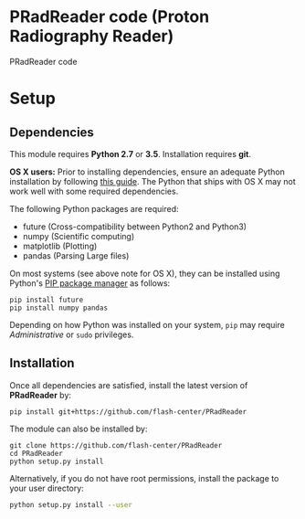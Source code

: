 # PRadReader code (Proton Radiography Reader)
PRadReader code
# Setup

## Dependencies
This module requires **Python 2.7** or **3.5**. Installation requires **git**.

**OS X users:** Prior to installing dependencies, ensure an adequate Python installation by following [this guide](https://matplotlib.org/faq/installing_faq.html#osx-notes). The Python that ships with OS X may not work well with some required dependencies.

The following Python packages are required:
* future (Cross-compatibility between Python2 and Python3)
* numpy (Scientific computing)
* matplotlib (Plotting)
* pandas (Parsing Large files)

On most systems (see above note for OS X), they can be installed using Python's [PIP package manager](https://packaging.python.org/tutorials/installing-packages/) as follows:

```shell
pip install future
pip install numpy pandas
```
Depending on how Python was installed on your system, `pip` may require *Administrative* or `sudo` privileges.

## Installation
Once all dependencies are satisfied, install the latest version of **PRadReader** by:

```shell
pip install git+https://github.com/flash-center/PRadReader
```

The module can also be installed by:

```shell
git clone https://github.com/flash-center/PRadReader
cd PRadReader
python setup.py install
```
Alternatively, if you do not have root permissions, install the package to your user directory:

```bash
python setup.py install --user
```

